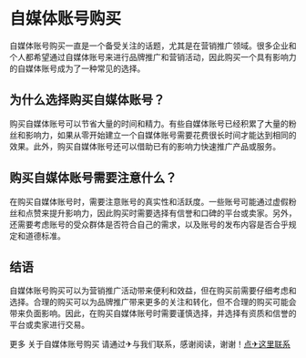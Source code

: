 # 自媒体账号购买

自媒体账号购买一直是一个备受关注的话题，尤其是在营销推广领域。很多企业和个人都希望通过自媒体账号来进行品牌推广和营销活动，因此购买一个具有影响力的自媒体账号成为了一种常见的选择。

## 为什么选择购买自媒体账号？

购买自媒体账号可以节省大量的时间和精力。有些自媒体账号已经积累了大量的粉丝和影响力，如果从零开始建立一个自媒体账号需要花费很长时间才能达到相同的效果。此外，购买自媒体账号还可以借助已有的影响力快速推广产品或服务。

## 购买自媒体账号需要注意什么？

在购买自媒体账号时，需要注意账号的真实性和活跃度。一些账号可能通过虚假粉丝和点赞来提升影响力，因此购买时需要选择有信誉和口碑的平台或卖家。另外，还需要考虑账号的受众群体是否符合自己的需求，以及账号的发布内容是否合乎规定和道德标准。

## 结语

自媒体账号购买可以为营销推广活动带来便利和效益，但在购买前需要仔细考虑和选择。合理的购买可以为品牌推广带来更多的关注和转化，但不合理的购买可能会带来负面影响。因此，在购买自媒体账号时需要谨慎选择，并选择有资质和信誉的平台或卖家进行交易。

更多 关于自媒体账号购买 请通过✈与我们联系，感谢阅读，谢谢！[点✈这里联系](https://lm.k02.cc)